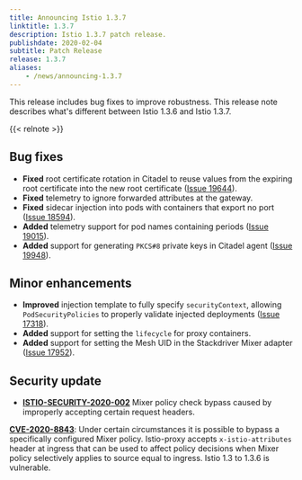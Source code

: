 ```yaml
---
title: Announcing Istio 1.3.7
linktitle: 1.3.7
description: Istio 1.3.7 patch release.
publishdate: 2020-02-04
subtitle: Patch Release
release: 1.3.7
aliases:
    - /news/announcing-1.3.7
---
```


This release includes bug fixes to improve robustness. This release note describes what's different between Istio 1.3.6 and Istio 1.3.7.

{{< relnote >}}

## Bug fixes

* **Fixed** root certificate rotation in Citadel to reuse values from the expiring root certificate into the new root certificate ([Issue 19644](https://github.com/istio/istio/issues/19644)).
* **Fixed** telemetry to ignore forwarded attributes at the gateway.
* **Fixed** sidecar injection into pods with containers that export no port ([Issue 18594](https://github.com/istio/istio/issues/18594)).
* **Added** telemetry support for pod names containing periods ([Issue 19015](https://github.com/istio/istio/issues/19015)).
* **Added** support for generating `PKCS#8` private keys in Citadel agent ([Issue 19948](https://github.com/istio/istio/issues/19948)).

## Minor enhancements

* **Improved** injection template to fully specify `securityContext`, allowing `PodSecurityPolicies` to properly validate injected deployments ([Issue 17318](https://github.com/istio/istio/issues/17318)).
* **Added** support for setting the `lifecycle` for proxy containers.
* **Added** support for setting the Mesh UID in the Stackdriver Mixer adapter ([Issue 17952](https://github.com/istio/istio/issues/17952)).

## Security update

* [**ISTIO-SECURITY-2020-002**](/pt-br/news/security/istio-security-2020-002) Mixer policy check bypass caused by improperly accepting certain request headers.

__[CVE-2020-8843](https://cve.mitre.org/cgi-bin/cvename.cgi?name=CVE-2020-8843)__: Under certain circumstances it is possible to bypass a specifically configured Mixer policy. Istio-proxy accepts `x-istio-attributes` header at ingress that can be used to affect policy decisions when Mixer policy selectively applies to source equal to ingress. Istio 1.3 to 1.3.6 is vulnerable.
